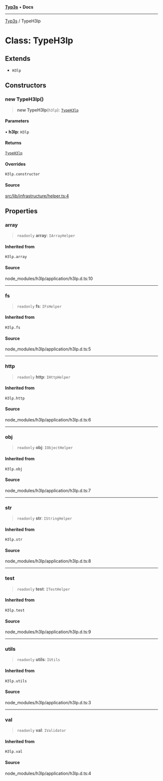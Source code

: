 [**Typ3s**](../README.md) • **Docs**

***

[Typ3s](../README.md) / TypeH3lp

# Class: TypeH3lp

## Extends

- `H3lp`

## Constructors

### new TypeH3lp()

> **new TypeH3lp**(`h3lp`): [`TypeH3lp`](TypeH3lp.md)

#### Parameters

• **h3lp**: `H3lp`

#### Returns

[`TypeH3lp`](TypeH3lp.md)

#### Overrides

`H3lp.constructor`

#### Source

[src/lib/infrastructure/helper.ts:4](https://github.com/data7expressions/typ3s/blob/d522da7f5238bfead14e453180cd8d2f66a2d3ab/src/lib/infrastructure/helper.ts#L4)

## Properties

### array

> `readonly` **array**: `IArrayHelper`

#### Inherited from

`H3lp.array`

#### Source

node\_modules/h3lp/application/h3lp.d.ts:10

***

### fs

> `readonly` **fs**: `IFsHelper`

#### Inherited from

`H3lp.fs`

#### Source

node\_modules/h3lp/application/h3lp.d.ts:5

***

### http

> `readonly` **http**: `IHttpHelper`

#### Inherited from

`H3lp.http`

#### Source

node\_modules/h3lp/application/h3lp.d.ts:6

***

### obj

> `readonly` **obj**: `IObjectHelper`

#### Inherited from

`H3lp.obj`

#### Source

node\_modules/h3lp/application/h3lp.d.ts:7

***

### str

> `readonly` **str**: `IStringHelper`

#### Inherited from

`H3lp.str`

#### Source

node\_modules/h3lp/application/h3lp.d.ts:8

***

### test

> `readonly` **test**: `ITestHelper`

#### Inherited from

`H3lp.test`

#### Source

node\_modules/h3lp/application/h3lp.d.ts:9

***

### utils

> `readonly` **utils**: `IUtils`

#### Inherited from

`H3lp.utils`

#### Source

node\_modules/h3lp/application/h3lp.d.ts:3

***

### val

> `readonly` **val**: `IValidator`

#### Inherited from

`H3lp.val`

#### Source

node\_modules/h3lp/application/h3lp.d.ts:4
